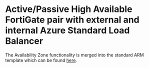 # Active/Passive High Available FortiGate pair with external and internal Azure Standard Load Balancer

The Availability Zone functionality is merged into the standard ARM template which can be found [here](/FortiGate/Active-Passive-ELB-ILB/README.md).
